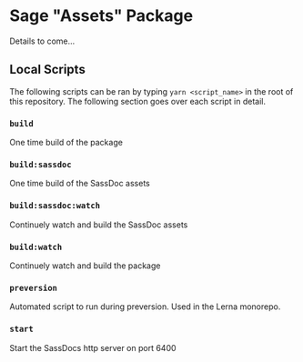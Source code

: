 # Sage "Assets" Package

Details to come...

## Local Scripts

The following scripts can be ran by typing `yarn <script_name>` in the root of this repository. The following section goes over each script in detail.

### `build`

One time build of the package

### `build:sassdoc`

One time build of the SassDoc assets

### `build:sassdoc:watch`

Continuely watch and build the SassDoc assets

### `build:watch`

Continuely watch and build the package

### `preversion`

Automated script to run during preversion. Used in the Lerna monorepo.

### `start`

Start the SassDocs http server on port 6400

